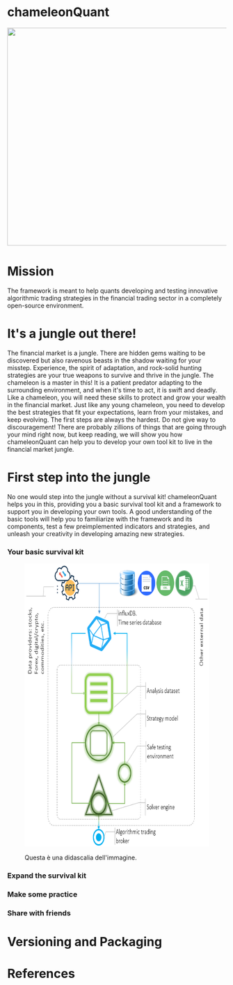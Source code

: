# chameleonQuant


 
<html>
<head>
 
<link rel="stylesheet" href="mystyle.css">
  
</head>
<body>

<p align="center">
  <img width="1000" height="500" src="https://social.hays.com/wp-content/uploads/2018/01/ThinkstockPhotos-669057792-660x372.jpg">
</p>

<h1>Mission</h1>
<p> The framework is meant to help quants developing and testing innovative algorithmic trading strategies in the financial trading sector in a completely open-source environment. </p>

<h1>It's a jungle out there!</h1>
<p> The financial market is a jungle. There are hidden gems waiting to be discovered but also ravenous beasts in the shadow waiting for your misstep. Experience, the spirit of adaptation, and rock-solid hunting strategies are your true weapons to survive and thrive in the jungle. 
The chameleon is a master in this! It is a patient predator adapting to the surrounding environment, and when it's time to act, it is swift and deadly. Like a chameleon, you will need these skills to protect and grow your wealth in the financial market. Just like any young chameleon, you need to develop the best strategies that fit your expectations, learn from your mistakes, and keep evolving. 
The first steps are always the hardest. Do not give way to discouragement! There are probably zillions of things that are going through your mind right now, but keep reading, we will show you how chameleonQuant can help you to develop your own tool kit to live in the financial market jungle. </p>

<h1>First step into the jungle</h1>
<p> No one would step into the jungle without a survival kit!  chameleonQuant helps you in this, providing you  a basic survival tool kit and a framework to support you in developing your own tools. A good understanding of the basic tools will help you to familiarize with the framework and its components, test a few preimplemented indicators and strategies, and unleash your creativity in developing amazing new strategies. </p>
<h3>Your basic survival kit</h3>
<p align="center">
 <figure>
     <img width="600" height="650" src="src/main/resources/images/generalScm.PNG" style="margin-right: 10px;" class="center" />
     <figcaption>
     <p>Questa è una didascalia dell'immagine.</p>
     </figcaption>
  </figure>
</p>
<h3>Expand the survival kit</h3>
<h3>Make some practice</h3>
<h3>Share with friends</h3>

<h1>Versioning and Packaging</h1>

<h1>References</h1>

</body>
</html>
